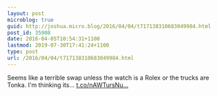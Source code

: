 ```yaml
---
layout: post
microblog: true
guid: http://joshua.micro.blog/2016/04/04/t717138310683049984.html
post_id: 35908
date: 2016-04-05T10:54:31+1100
lastmod: 2019-07-30T17:41:24+1100
type: post
url: /2016/04/04/t717138310683049984.html
---
```

Seems like a terrible swap unless the watch is a Rolex or the trucks are Tonka. I'm thinking its… [t.co/nAWTursNu...](https://t.co/nAWTursNuv)
